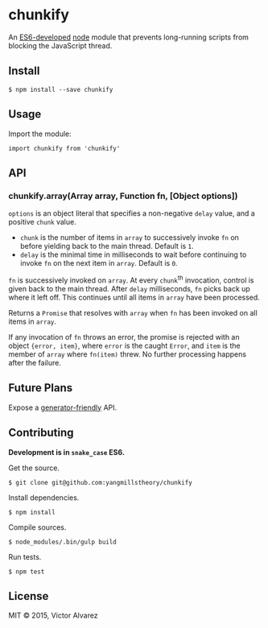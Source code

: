 # chunkify

An [ES6-developed](http://babeljs.io/) [node](https://nodejs.org/en/) module that prevents long-running scripts from blocking the JavaScript thread.

## Install

    $ npm install --save chunkify
    
## Usage

Import the module:

    import chunkify from 'chunkify'

## API

### chunkify.array(Array array, Function fn, [Object options])

`options` is an object literal that specifies a non-negative `delay` value, and a positive `chunk` value.

* `chunk` is the number of items in `array` to successively invoke `fn` on before yielding back to the main thread. Default is `1`.
* `delay` is the minimal time in milliseconds to wait before continuing to invoke `fn` on the next item in `array`. Default is `0`.

`fn` is successively invoked on `array`. At every `chunk`<sup>th</sup> invocation, control is given back to the main thread. After `delay` milliseconds, `fn` picks back up where it left off. This continues until all items in `array` have been processed. 
   
Returns a `Promise` that resolves with `array` when `fn` has been invoked on all items in `array`.

If any invocation of `fn` throws an error, the promise is rejected with an object `{error, item}`, where `error` is the caught `Error`, and `item` is the member of `array` where `fn(item)` threw. No further processing happens after the failure. 

## Future Plans

Expose a [generator-friendly](https://developer.mozilla.org/en-US/docs/Web/JavaScript/Reference/Statements/function*) API.
 
## Contributing

**Development is in `snake_case` ES6.**

Get the source.

    $ git clone git@github.com:yangmillstheory/chunkify

Install dependencies.
    
    $ npm install
    
Compile sources.

    $ node_modules/.bin/gulp build
    
Run tests.

    $ npm test

## License

MIT © 2015, Victor Alvarez